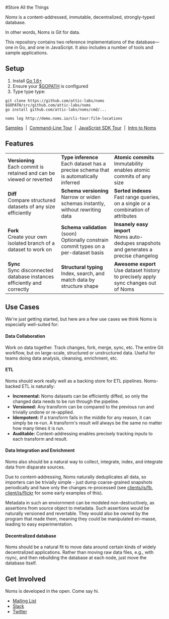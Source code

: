 #Store All the Things

*Noms* is a content-addressed, immutable, decentralized, strongly-typed database.

In other words, Noms is Git for data.

This repository contains two reference implementations of the database—one in Go, and one in JavaScript. It also includes a number of tools and sample applications.

## Setup

1. Install [Go 1.6+](https://golang.org/dl/)
2. Ensure your [$GOPATH](https://github.com/golang/go/wiki/GOPATH) is configured
3. Type type type:
```
git clone https://github.com/attic-labs/noms $GOPATH/src/github.com/attic-labs/noms
go install github.com/attic-labs/noms/cmd/...

noms log http://demo.noms.io/cli-tour:film-locations
```
[Samples](samples/)&nbsp; | &nbsp;[Command-Line Tour](doc/cli-tour.md)&nbsp; | &nbsp;[JavaScript SDK Tour](doc/js-tour.md)&nbsp; | &nbsp;[Intro to Noms](doc/intro.md)


## Features

<table>
  <tr>
    <td><b>Versioning</b><br>
        Each commit is retained and can be viewed or reverted
    <td><b>Type inference</b><br>
        Each dataset has a precise schema that is automatically inferred
    <td><b>Atomic commits</b><br>
        Immutability enables atomic commits of any size
  <tr>
    <td><b>Diff</b><br>
      Compare structured datasets of any size efficiently
    <td><b>Schema versioning</b><br>
      Narrow or widen schemas instantly, without rewriting data
    <td><b>Sorted indexes</b><br>
      Fast range queries, on a single or a combination of attributes
  <tr>
    <td><b>Fork</b><br>
      Create your own isolated branch of a dataset to work on
    <td><b>Schema validation</b> (soon)<br>
      Optionally constrain commit types on a per-dataset basis
    <td><b>Insanely easy import</b><br>
      Noms auto-dedupes snapshots and generates a precise changelog
  <tr>
    <td><b>Sync</b><br>
      Sync disconnected database instances efficiently and correctly
    <td><b>Structural typing</b><br>
      Index, search, and match data by structure shape
    <td><b>Awesome export</b><br>
      Use dataset history to precisely apply sync changes out of Noms
</table>


## Use Cases

We're just getting started, but here are a few use cases we think Noms is especially well-suited for:

#### Data Collaboration

Work on data together. Track changes, fork, merge, sync, etc. The entire Git workflow, but on large-scale, structured or unstructured data. Useful for teams doing data analysis, cleansing, enrichment, etc.

#### ETL

Noms should work really well as a backing store for ETL pipelines. Noms-backed ETL is naturally:

* **Incremental:** Noms datasets can be efficiently diffed, so only the changed data needs to be run through the pipeline.
* **Versioned:** Any transform can be compared to the previous run and trivially undone or re-applied.
* **Idempotent:** If a transform fails in the middle for any reason, it can simply be re-run. A transform's result will always be the same no matter how many times it is run.
* **Auditable:** Content-addressing enables precisely tracking inputs to each transform and result.

#### Data Integration and Enrichment

Noms also should be a natural way to collect, integrate, index, and integrate data from disparate sources.

Due to content-addressing, Noms naturally deduplicates all data, so importers can be trivially simple - just dump coarse-grained snapshots periodically and have only the changes re-processed (see [clients/js/fb](clients/js/fb), [client/js/flickr](clients/js/flickr) for some early examples of this).

Metadata in such an enviornment can be modeled non-destructively, as assertions from source object to metadata. Such assertions would be naturally versioned and revertable. They would also be owned by the program that made them, meaning they could be manipulated en-masse, leading to easy experimentation.

#### Decentralized database

Noms should be a natural fit to move data around certain kinds of widely decentralized applications. Rather than moving raw data files, e.g., with rsync, and then rebuilding the database at each node, just move the database itself.


## Get Involved

Noms is developed in the open. Come say hi.

- [Mailing List](nomsdb@googlegroups.com)
- [Slack](atticlabs.slack.com/messages/dev)
- [Twitter](https://twitter.com/nomsdb)
